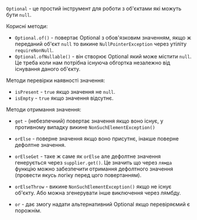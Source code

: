 `Optional` - це простий інструмент для роботи з об'єктами які можуть бути `null`.

Корисні методи:
- `Optional.of()` - повертає Optional з обов'язковим значенням, якщо ж переданий об'єкт `null` то викине `NullPointerException` через утіліту `requireNonNull`.
- `Optional.ofNullable()` - він створює Optional який може містити `null`. Це треба коли нам потрібна існуюча обгортка незалежно від існування даного об'єкту.

Методи перевірки наявності значення:
- `isPresent` - `true` якщо значення не `null`.
- `isEmpty` - `true` якщо значення відсутнє.

Методи отримання значення:
- `get` - (небезпечний) повертає значення якщо воно існує, у противному випадку викине `NonSuchElementException()`
  >
- `orElse` - поверне значення якщо воно присутнє, інакше поверне дефолтне значення.
  >
- `orElseGet` - таке ж саме як `orElse` але дефолтне значення генерується через `supplier.get()`. Це значить що через `лямда` функцію можно забезпечити отримання дефолтного значення (провести якусь логіку перед цого повертанням).
  >
- `orElseThrow` - викине `NonSuchElementException()` якщо не існує об'єкту. Або можна згенерувати інше виключення через лямбду.
  >
- `or` - дає змогу надати альтернативний Optional якщо перевіряємий є порожнім.
